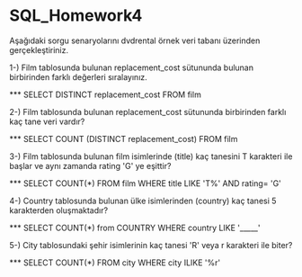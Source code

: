 # SQL_Homework4

Aşağıdaki sorgu senaryolarını dvdrental örnek veri tabanı üzerinden gerçekleştiriniz.

1-) Film tablosunda bulunan replacement_cost sütununda bulunan birbirinden farklı değerleri sıralayınız.

*** SELECT DISTINCT replacement_cost FROM film


2-) Film tablosunda bulunan replacement_cost sütununda birbirinden farklı kaç tane veri vardır?

*** SELECT COUNT (DISTINCT replacement_cost) FROM film


3-) Film tablosunda bulunan film isimlerinde (title) kaç tanesini T karakteri ile başlar ve aynı zamanda rating 'G' ye eşittir?

*** SELECT COUNT(*) FROM film
    WHERE  title LIKE 'T%' AND rating= 'G' 

4-) Country tablosunda bulunan ülke isimlerinden (country) kaç tanesi 5 karakterden oluşmaktadır?

*** SELECT COUNT(*) from COUNTRY
    WHERE  country LIKE '_____' 
    
5-) City tablosundaki şehir isimlerinin kaç tanesi 'R' veya r karakteri ile biter?

*** SELECT COUNT(*) FROM city
    WHERE city ILIKE '%r'

